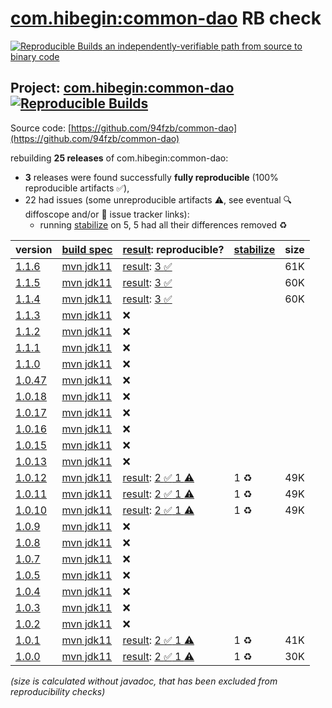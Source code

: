 [com.hibegin:common-dao](https://central.sonatype.com/artifact/com.hibegin/common-dao/versions) RB check
=======

[![Reproducible Builds](https://reproducible-builds.org/images/logos/rb.svg) an independently-verifiable path from source to binary code](https://reproducible-builds.org/)

## Project: [com.hibegin:common-dao](https://central.sonatype.com/artifact/com.hibegin/common-dao/versions) [![Reproducible Builds](https://img.shields.io/endpoint?url=https://raw.githubusercontent.com/jvm-repo-rebuild/reproducible-central/master/content/com/hibegin/common-dao/badge.json)](https://github.com/jvm-repo-rebuild/reproducible-central/blob/master/content/com/hibegin/common-dao/README.md)

Source code: [https://github.com/94fzb/common-dao](https://github.com/94fzb/common-dao)

rebuilding **25 releases** of com.hibegin:common-dao:
- **3** releases were found successfully **fully reproducible** (100% reproducible artifacts :white_check_mark:),
- 22 had issues (some unreproducible artifacts :warning:, see eventual :mag: diffoscope and/or :memo: issue tracker links):
  - running [stabilize](doc/stabilize.md) on 5, 5 had all their differences removed :recycle:

| version | [build spec](/BUILDSPEC.md) | [result](https://reproducible-builds.org/docs/jvm/): reproducible? | [stabilize](https://github.com/google/oss-rebuild/blob/main/cmd/stabilize/README.md) | size |
| -- | --------- | ------ | ------ | -- |
| [1.1.6](https://central.sonatype.com/artifact/com.hibegin/common-dao/1.1.6/pom) | [mvn jdk11](common-dao-1.1.6.buildspec) | [result](common-dao-1.1.6.buildinfo): [3 :white_check_mark: ](common-dao-1.1.6.buildcompare) | | 61K |
| [1.1.5](https://central.sonatype.com/artifact/com.hibegin/common-dao/1.1.5/pom) | [mvn jdk11](common-dao-1.1.5.buildspec) | [result](common-dao-1.1.5.buildinfo): [3 :white_check_mark: ](common-dao-1.1.5.buildcompare) | | 60K |
| [1.1.4](https://central.sonatype.com/artifact/com.hibegin/common-dao/1.1.4/pom) | [mvn jdk11](common-dao-1.1.4.buildspec) | [result](common-dao-1.1.4.buildinfo): [3 :white_check_mark: ](common-dao-1.1.4.buildcompare) | | 60K |
| [1.1.3](https://central.sonatype.com/artifact/com.hibegin/common-dao/1.1.3/pom) | [mvn jdk11](common-dao-1.1.3.buildspec) | :x: | |
| [1.1.2](https://central.sonatype.com/artifact/com.hibegin/common-dao/1.1.2/pom) | [mvn jdk11](common-dao-1.1.2.buildspec) | :x: | |
| [1.1.1](https://central.sonatype.com/artifact/com.hibegin/common-dao/1.1.1/pom) | [mvn jdk11](common-dao-1.1.1.buildspec) | :x: | |
| [1.1.0](https://central.sonatype.com/artifact/com.hibegin/common-dao/1.1.0/pom) | [mvn jdk11](common-dao-1.1.0.buildspec) | :x: | |
| [1.0.47](https://central.sonatype.com/artifact/com.hibegin/common-dao/1.0.47/pom) | [mvn jdk11](common-dao-1.0.47.buildspec) | :x: | |
| [1.0.18](https://central.sonatype.com/artifact/com.hibegin/common-dao/1.0.18/pom) | [mvn jdk11](common-dao-1.0.18.buildspec) | :x: | |
| [1.0.17](https://central.sonatype.com/artifact/com.hibegin/common-dao/1.0.17/pom) | [mvn jdk11](common-dao-1.0.17.buildspec) | :x: | |
| [1.0.16](https://central.sonatype.com/artifact/com.hibegin/common-dao/1.0.16/pom) | [mvn jdk11](common-dao-1.0.16.buildspec) | :x: | |
| [1.0.15](https://central.sonatype.com/artifact/com.hibegin/common-dao/1.0.15/pom) | [mvn jdk11](common-dao-1.0.15.buildspec) | :x: | |
| [1.0.13](https://central.sonatype.com/artifact/com.hibegin/common-dao/1.0.13/pom) | [mvn jdk11](common-dao-1.0.13.buildspec) | :x: | |
| [1.0.12](https://central.sonatype.com/artifact/com.hibegin/common-dao/1.0.12/pom) | [mvn jdk11](common-dao-1.0.12.buildspec) | [result](common-dao-1.0.12.buildinfo): [2 :white_check_mark:  1 :warning:](common-dao-1.0.12.buildcompare) | 1 :recycle: | 49K |
| [1.0.11](https://central.sonatype.com/artifact/com.hibegin/common-dao/1.0.11/pom) | [mvn jdk11](common-dao-1.0.11.buildspec) | [result](common-dao-1.0.11.buildinfo): [2 :white_check_mark:  1 :warning:](common-dao-1.0.11.buildcompare) | 1 :recycle: | 49K |
| [1.0.10](https://central.sonatype.com/artifact/com.hibegin/common-dao/1.0.10/pom) | [mvn jdk11](common-dao-1.0.10.buildspec) | [result](common-dao-1.0.10.buildinfo): [2 :white_check_mark:  1 :warning:](common-dao-1.0.10.buildcompare) | 1 :recycle: | 49K |
| [1.0.9](https://central.sonatype.com/artifact/com.hibegin/common-dao/1.0.9/pom) | [mvn jdk11](common-dao-1.0.9.buildspec) | :x: | |
| [1.0.8](https://central.sonatype.com/artifact/com.hibegin/common-dao/1.0.8/pom) | [mvn jdk11](common-dao-1.0.8.buildspec) | :x: | |
| [1.0.7](https://central.sonatype.com/artifact/com.hibegin/common-dao/1.0.7/pom) | [mvn jdk11](common-dao-1.0.7.buildspec) | :x: | |
| [1.0.5](https://central.sonatype.com/artifact/com.hibegin/common-dao/1.0.5/pom) | [mvn jdk11](common-dao-1.0.5.buildspec) | :x: | |
| [1.0.4](https://central.sonatype.com/artifact/com.hibegin/common-dao/1.0.4/pom) | [mvn jdk11](common-dao-1.0.4.buildspec) | :x: | |
| [1.0.3](https://central.sonatype.com/artifact/com.hibegin/common-dao/1.0.3/pom) | [mvn jdk11](common-dao-1.0.3.buildspec) | :x: | |
| [1.0.2](https://central.sonatype.com/artifact/com.hibegin/common-dao/1.0.2/pom) | [mvn jdk11](common-dao-1.0.2.buildspec) | :x: | |
| [1.0.1](https://central.sonatype.com/artifact/com.hibegin/common-dao/1.0.1/pom) | [mvn jdk11](common-dao-1.0.1.buildspec) | [result](common-dao-1.0.1.buildinfo): [2 :white_check_mark:  1 :warning:](common-dao-1.0.1.buildcompare) | 1 :recycle: | 41K |
| [1.0.0](https://central.sonatype.com/artifact/com.hibegin/common-dao/1.0.0/pom) | [mvn jdk11](common-dao-1.0.0.buildspec) | [result](common-dao-1.0.0.buildinfo): [2 :white_check_mark:  1 :warning:](common-dao-1.0.0.buildcompare) | 1 :recycle: | 30K |

<i>(size is calculated without javadoc, that has been excluded from reproducibility checks)</i>
